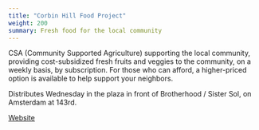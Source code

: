```yaml
---
title: "Corbin Hill Food Project"
weight: 200
summary: Fresh food for the local community
---
```


CSA (Community Supported Agriculture) supporting the local community, providing cost-subsidized fresh fruits and veggies to the community, on
a weekly basis, by subscription. For those who can afford, a higher-priced option is available to help support
your neighbors.

Distributes Wednesday in the plaza in front of Brotherhood / Sister Sol, on Amsterdam at 143rd.

[Website](http://corbinhill-foodproject.org/)